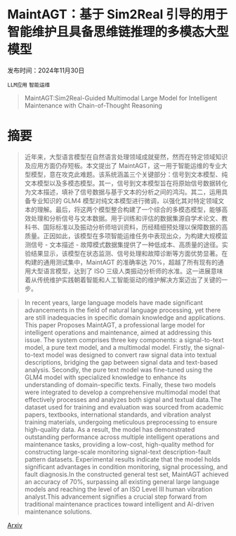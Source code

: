 # MaintAGT：基于 Sim2Real 引导的用于智能维护且具备思维链推理的多模态大型模型

发布时间：2024年11月30日

`LLM应用` `智能运维`

> MaintAGT:Sim2Real-Guided Multimodal Large Model for Intelligent Maintenance with Chain-of-Thought Reasoning

# 摘要

> 近年来，大型语言模型在自然语言处理领域成就斐然，然而在特定领域知识及应用方面仍存短板。本文提出了 MaintAGT，这一用于智能运维的专业大型模型，意在攻克此难题。该系统涵盖三个关键部分：信号到文本模型、纯文本模型以及多模态模型。其一，信号到文本模型旨在将原始信号数据转化为文本描述，填补了信号数据与基于文本的分析之间的鸿沟。其二，运用具备专业知识的 GLM4 模型对纯文本模型进行微调，以强化其对特定领域文本的理解。最后，将这两个模型整合构建了一个综合的多模态模型，能够高效处理和分析信号与文本数据。用于训练和评估的数据集源自学术论文、教科书、国际标准以及振动分析师培训资料，历经精细预处理以保障数据的高质量。正因如此，该模型在多项智能运维任务中表现出众，为构建大规模监测信号 - 文本描述 - 故障模式数据集提供了一种低成本、高质量的途径。实验结果显示，该模型在状态监测、信号处理和故障诊断等方面优势显著。在构建的通用测试集中，MaintAGT 的准确率达 70%，超越了所有现有的通用大型语言模型，达到了 ISO 三级人类振动分析师的水准。这一进展意味着从传统维护实践朝着智能和人工智能驱动的维护解决方案迈出了关键的一步。

> In recent years, large language models have made significant advancements in the field of natural language processing, yet there are still inadequacies in specific domain knowledge and applications. This paper Proposes MaintAGT, a professional large model for intelligent operations and maintenance, aimed at addressing this issue. The system comprises three key components: a signal-to-text model, a pure text model, and a multimodal model. Firstly, the signal-to-text model was designed to convert raw signal data into textual descriptions, bridging the gap between signal data and text-based analysis. Secondly, the pure text model was fine-tuned using the GLM4 model with specialized knowledge to enhance its understanding of domain-specific texts. Finally, these two models were integrated to develop a comprehensive multimodal model that effectively processes and analyzes both signal and textual data.The dataset used for training and evaluation was sourced from academic papers, textbooks, international standards, and vibration analyst training materials, undergoing meticulous preprocessing to ensure high-quality data. As a result, the model has demonstrated outstanding performance across multiple intelligent operations and maintenance tasks, providing a low-cost, high-quality method for constructing large-scale monitoring signal-text description-fault pattern datasets. Experimental results indicate that the model holds significant advantages in condition monitoring, signal processing, and fault diagnosis.In the constructed general test set, MaintAGT achieved an accuracy of 70%, surpassing all existing general large language models and reaching the level of an ISO Level III human vibration analyst.This advancement signifies a crucial step forward from traditional maintenance practices toward intelligent and AI-driven maintenance solutions.

[Arxiv](https://arxiv.org/abs/2412.00481)